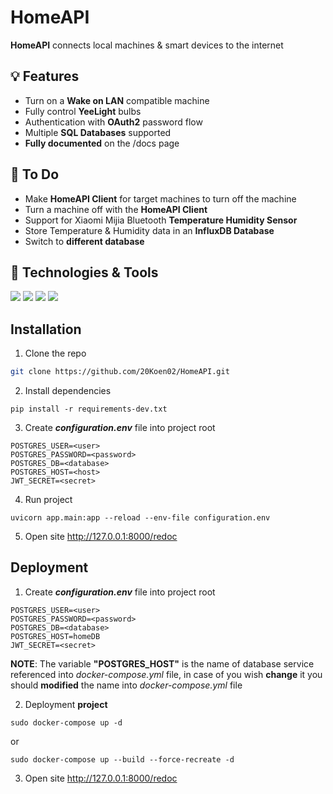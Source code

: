 # HomeAPI
**HomeAPI** connects local machines & smart devices to the internet

## 💡 Features
* Turn on a **Wake on LAN** compatible machine
* Fully control **YeeLight** bulbs
* Authentication with **OAuth2** password flow
* Multiple **SQL Databases** supported
* **Fully documented** on the /docs page

## 📝 To Do
* Make **HomeAPI Client** for target machines to turn off the machine
* Turn a machine off with the **HomeAPI Client**
* Support for Xiaomi Mijia Bluetooth **Temperature Humidity Sensor**
* Store Temperature & Humidity data in an **InfluxDB Database**
* Switch to **different database**

## 🔧 Technologies & Tools
![](https://img.shields.io/badge/Code-Python-informational?style=flat&logo=python&logoColor=white&color=db4949)
![](https://img.shields.io/badge/Tools-Docker-informational?style=flat&logo=docker&logoColor=white&color=db4949)
![](https://img.shields.io/badge/Tools-FastAPI-informational?style=flat&logo=python&logoColor=white&color=db4949)
![](https://img.shields.io/badge/Tools-SQLite-informational?style=flat&logo=sqlite&logoColor=white&color=db4949)


##  Installation

1. Clone the repo
```sh
git clone https://github.com/20Koen02/HomeAPI.git
```
2. Install dependencies
``` 
pip install -r requirements-dev.txt
```
3. Create ***configuration.env*** file into project root
``` 
POSTGRES_USER=<user>
POSTGRES_PASSWORD=<password>
POSTGRES_DB=<database>
POSTGRES_HOST=<host>
JWT_SECRET=<secret>
```
4. Run project
```
uvicorn app.main:app --reload --env-file configuration.env
```
5. Open site  http://127.0.0.1:8000/redoc

##  Deployment

1. Create ***configuration.env*** file into project root
```
POSTGRES_USER=<user>
POSTGRES_PASSWORD=<password>
POSTGRES_DB=<database>
POSTGRES_HOST=homeDB
JWT_SECRET=<secret>
```
**NOTE**: The variable **"POSTGRES_HOST"**  is the name of database service referenced into *docker-compose.yml* file, in case of you wish **change** it you should **modified** the name into *docker-compose.yml* file

2. Deployment **project**
```
sudo docker-compose up -d
```
or

<!--Use this option in case of wish you to recreate the image-->

```
sudo docker-compose up --build --force-recreate -d
```
3. Open site  http://127.0.0.1:8000/redoc